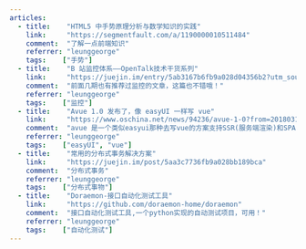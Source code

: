 ```yaml
---
articles:
  - title:    "HTML5 中手势原理分析与数学知识的实践"
    link:     "https://segmentfault.com/a/1190000010511484"
    comment:  "了解一点前端知识"
    referrer: "leunggeorge"
    tags:    ["手势"]
  - title:    "B 站监控体系——OpenTalk技术干货系列"
    link:     "https://juejin.im/entry/5ab3167b6fb9a028d04356b2?utm_source=gold_browser_extension"
    comment:  "前面几期也有推荐过监控的文章，这篇也不错哦！"
    referrer: "leunggeorge"
    tags:    ["监控"]
  - title:    "Avue 1.0 发布了，像 easyUI 一样写 vue"
    link:     "https://www.oschina.net/news/94236/avue-1-0?from=20180318"
    comment:  "avue 是一个类似easyui那种去写vue的方案支持SSR(服务端渲染)和SPA(单例页面),全部基于json可配置化去开发界面，节约开发成本和提高开发效率，基本构成由 Vue.js 和 element。它使用了最新的前端技术栈，权限验证，第三方网站嵌套等功能"
    referrer: "leunggeorge"
    tags:    ["easyUI", "vue"]
  - title:    "常用的分布式事务解决方案"
    link:     "https://juejin.im/post/5aa3c7736fb9a028bb189bca"
    comment:  "分布式事务"
    referrer: "leunggeorge"
    tags:    ["分布式事物"]
  - title:    "Doraemon-接口自动化测试工具"
    link:     "https://github.com/doraemon-home/doraemon"
    comment:  "接口自动化测试工具,一个python实现的自动测试项目，可用！"
    referrer: "leunggeorge"
    tags:    ["自动化测试"]
---
```

